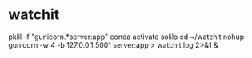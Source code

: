 # watchit

pkill -f "gunicorn.*server:app"
conda activate solilo
cd ~/watchit
nohup gunicorn -w 4 -b 127.0.0.1:5001 server:app > watchit.log 2>&1 &
